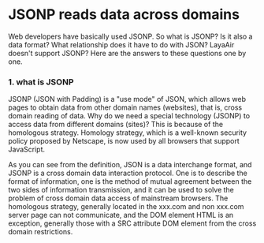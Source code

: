 # JSONP reads data across domains

Web developers have basically used JSONP. So what is JSONP? Is it also a data format? What  relationship does it have to do with JSON? LayaAir doesn't support JSONP? Here are the answers to these questions one by one.



### 1. what is JSONP

JSONP (JSON with Padding) is a "use mode" of JSON, which allows web pages to obtain data from other domain names (websites), that is, cross domain reading of data. Why do we need a special technology (JSONP) to access data from different domains (sites)? This is because of the homologous strategy. Homology strategy, which is a well-known security policy proposed by Netscape, is now used by all browsers that support JavaScript.

As you can see from the definition, JSON is a data interchange format, and JSONP is a cross domain data interaction protocol. One is to describe the format of information, one is the method of mutual agreement between the two sides of information transmission, and it can be used to solve the problem of cross domain data access of mainstream browsers. The homologous strategy, generally located in the xxx.com and non xxx.com server page can not communicate, and the DOM element HTML is an exception, generally those with a SRC attribute DOM element from the cross domain restrictions.<script> The tag SRC, using this SRC page, allows you to get JSON information that is dynamically generated from other sources, and this usage pattern is called JSONP. The data captured with JSONP is not JSON, but arbitrary JavaScript data, executed with the JavaScript interpreter instead of using the JSON parser.



### 2. how to use?

1.In the client call, the URL Service that provides the JSONP support gets the JSONP format data.

Developer can visit http://www.layabox.com/?jsonp=callbackFunction

Suppose the client-side side expects to return the JSON data: [“data1”，data2]

Then really go back to the client-side with Script Tags:callbackFunction(["data1","data2"])

Therefore, the client-side can write this way:

Add the following labels to your HTML page:

```javascript
<script type = "text/javascript" src = ">
```

Callback method for your JavaScript file can be written like this:

```javascript
<script type = "text/javascript">
function callbackFunction(data1,data2)
{
  //这里写你的回调逻辑
}
</script>
```

So how do you write and use it in LayaAir? In fact, it is very simple, we need to use a server here to see the effect. Server, we select nodejs to build a simple server, nodejs installation here no longer explain in detail. You can refer to nodejs's official website or your own search information.

After the installation of nodejs we write a simple js script can create a simple server. The code is as follows:

```javascript
var http = require("http");
var sever = http.createServer(function(req,res){
  res.end("LayaSample.onComplete()");
});
sever.listen(9090)
```

```javascript
res.end("LayaSample.onComplete()");
```

This means that the server returns to the client LayaSample.onComplete () and executes the function.

Through a few lines of code to create a simple server, and then open the command line, use nodejs to run the js file or script. You can see the server started.



Next, we write the front end logic. Open the LayaAir IDE, create an empty project, select the language AS3, and the specific code is as follows:

```javascript
var LayaSample = (function(){
    function LayaSample(){
        Laya.init(100,100);
        var script = Laya.Browser.createElement("script");
        Laya.Browser.document.body.appendChild(script);
        script.src = "http://localhost:9090/?a=1";
    }
    LayaSample.onComplete = function(){
        console.log("JSONP执行到这里");
    }
    return LayaSample;
})();
new LayaSample();
```

```java
var script = Laya.Browser.createElement("script");//The meaning of this sentence is to create a script tag, where all native DOM elements can be created
```

```java
Laya.Browser.document.body.appendChild(script);//create the script tag to add to the body.
```

```java
script.src = "http://localhost:9090/?a=1";//Sets the remote access address for script. This sentence can be applied to the server we just created.  Use Google to open the QR code address generated by LayaAirIDE.
```

![1](img/1.png)<br/>

Then F12 opens the Google console and finds the output "JSONP executes here"; that is, the function of our onComplete is executed. This completes the function of JSONP.
